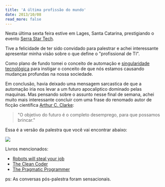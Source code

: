 ```yaml
---
title: 'A última profissão do mundo'
date: 2013/10/08
read_more: false
---
```


Nesta última sexta feira estive em Lages, Santa Catarina, prestigiando o evento [Serra Star Tech](http://www.serrastartec.com.br/).

Tive a felicidade de ter sido convidado para palestrar e achei interessante apresentar minha visão sobre o que define o "profissional de TI".

Como plano de fundo tomei o conceito de automação e [singularidade tecnológica](https://en.wikipedia.org/wiki/Technological_singularity) para instigar o conceito de que nós estamos causando mudanças profundas na nossa sociedade.

Em conclusão, havia deixado uma mensagem sarcastica de que a automação iria nos levar a um futuro apocaliptico dominado pelas maquinas. Mas pensando sobre o assunto nesse final de semana, achei muito mais interessante concluir com uma frase do renomado autor de ficção científica [Arthur C. Clarke](https://en.wikipedia.org/wiki/Arthur_C._Clarke):

> "O objetivo do futuro é o completo desemprego, para que possamos brincar."

Essa é a versão da palestra que você vai encontrar abaixo:

<a href="/talks/a-ultima-profissao-do-mundo/">
  <img src="/blog/articles/a-ultima-profissao-do-mundo-postmortem/slides.png">
</a>

Livros mencionados:

* [Robots will steal your job](http://www.amazon.com/Robots-Will-Steal-Thats-ebook/dp/B009R93JR6/)
* [The Clean Coder](http://www.amazon.com/The-Clean-Coder-Professional-ebook/dp/B0050JLC9Y/)
* [The Pragmatic Programmer](http://www.amazon.com/The-Pragmatic-Programmer-Journeyman-ebook/dp/B000SEGEKI/)

ps: As conversas pós-palestra foram sensacionais.
